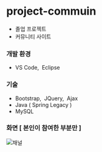 # project-commuin
* 졸업 프로젝트
* 커뮤니티 사이트

### 개발 환경
* VS Code,&nbsp; Eclipse

### 기술
* Bootstrap,&nbsp; JQuery,&nbsp; Ajax
* Java ( Spring Legacy )
* MySQL

### 화면 [ 본인이 참여한 부분만 ] 

![채널](https://user-images.githubusercontent.com/80305871/165079757-20c1233c-f033-46ee-843d-12ba4496b417.png)
